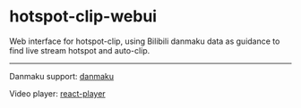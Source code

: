 # hotspot-clip-webui

Web interface for hotspot-clip, using Bilibili danmaku data as guidance to find live stream hotspot and auto-clip.

---

Danmaku support: [danmaku](https://danmaku.js.org/)

Video player: [react-player](https://github.com/cookpete/react-player)
